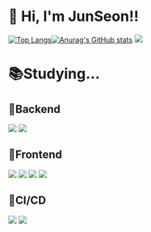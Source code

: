 # 👋 Hi, I'm JunSeon!! #
[![Top Langs](https://github-readme-stats.vercel.app/api/top-langs/?username=goodjunseon)](https://github.com/anuraghazra/github-readme-stats)[![Anurag's GitHub stats](https://github-readme-stats.vercel.app/api?username=goodjunseon)](https://github.com/anuraghazra/github-readme-stats)
<a href="https://hits.seeyoufarm.com"><img src="https://hits.seeyoufarm.com/api/count/incr/badge.svg?url=https%3A%2F%2Fgithub.com%2Fgoodjunseon&count_bg=%23498A17&title_bg=%23555555&icon=github.svg&icon_color=%23E7E7E7&title=hits&edge_flat=false"/></a><br>

# 📚Studying... #
## 🚀Backend ## 
<div><img src="https://img.shields.io/badge/java-007396?style=for-the-badge&logo=java&logoColor=white"> 
<img src="https://img.shields.io/badge/springboot-6DB33F?style=for-the-badge&logo=springboot&logoColor=white">
</div>

## 🚀Frontend ## 
<div><img src="https://img.shields.io/badge/html5-E34F26?style=for-the-badge&logo=html5&logoColor=white">
<img src="https://img.shields.io/badge/css-1572B6?style=for-the-badge&logo=css3&logoColor=white">
<img src="https://img.shields.io/badge/javascript-F7DF1E?style=for-the-badge&logo=javascript&logoColor=black">
<img src="https://img.shields.io/badge/react-61DAFB?style=for-the-badge&logo=react&logoColor=black">
</div>

## 🚀CI/CD ##
<div><img src="https://img.shields.io/badge/git-F05032?style=for-the-badge&logo=git&logoColor=white">
<img src="https://img.shields.io/badge/github-181717?style=for-the-badge&logo=github&logoColor=white">
</div>
